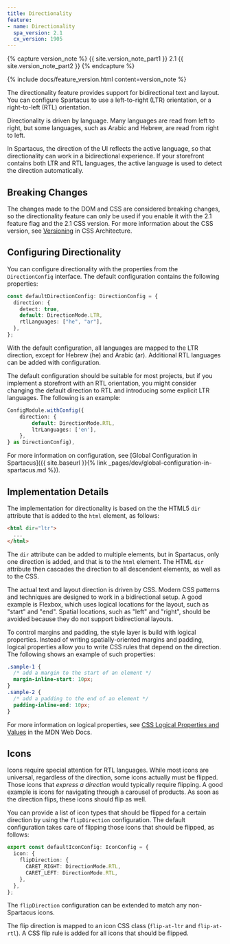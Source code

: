 ```yaml
---
title: Directionality
feature:
- name: Directionality
  spa_version: 2.1
  cx_version: 1905
---
```


{% capture version_note %}
{{ site.version_note_part1 }} 2.1 {{ site.version_note_part2 }}
{% endcapture %}

{% include docs/feature_version.html content=version_note %}

The directionality feature provides support for bidirectional text and layout. You can configure Spartacus to use a left-to-right (LTR) orientation, or a right-to-left (RTL) orientation.

Directionality is driven by language. Many languages are read from left to right, but some languages, such as Arabic and Hebrew, are read from right to left.

In Spartacus, the direction of the UI reflects the active language, so that directionality can work in a bidirectional experience. If your storefront contains both LTR and RTL languages, the active language is used to detect the direction automatically.

## Breaking Changes

The changes made to the DOM and CSS are considered breaking changes, so the directionality feature can only be used if you enable it with the 2.1 feature flag and the 2.1 CSS version. For more information about the CSS version, see [Versioning](https://sap.github.io/spartacus-docs/css-architecture/#versioning) in CSS Architecture.

## Configuring Directionality

You can configure directionality with the properties from the `DirectionConfig` interface. The default configuration contains the following properties:

```typescript
const defaultDirectionConfig: DirectionConfig = {
  direction: {
    detect: true,
    default: DirectionMode.LTR,
    rtlLanguages: ["he", "ar"],
  },
};
```

With the default configuration, all languages are mapped to the LTR direction, except for Hebrew (he) and Arabic (ar). Additional RTL languages can be added with configuration.

The default configuration should be suitable for most projects, but if you implement a storefront with an RTL orientation, you might consider changing the default direction to RTL and introducing some explicit LTR languages. The following is an example:

```typescript
ConfigModule.withConfig({
    direction: {
        default: DirectionMode.RTL,
        ltrLanguages: ['en'],
    },
} as DirectionConfig),
```

For more information on configuration, see [Global Configuration in Spartacus]({{ site.baseurl }}{% link _pages/dev/global-configuration-in-spartacus.md %}).

## Implementation Details

The implementation for directionality is based on the the HTML5 `dir` attribute that is added to the `html` element, as follows:

```html
<html dir="ltr">
  ...
</html>
```

The `dir` attribute can be added to multiple elements, but in Spartacus, only one direction is added, and that is to the `html` element. The HTML `dir` attribute then cascades the direction to all descendent elements, as well as to the CSS.

The actual text and layout direction is driven by CSS. Modern CSS patterns and techniques are designed to work in a bidirectional setup. A good example is Flexbox, which uses logical locations for the layout, such as "start" and "end". Spatial locations, such as "left" and "right", should be avoided because they do not support bidirectional layouts.

To control margins and padding, the style layer is build with logical properties. Instead of writing spatially-oriented margins and padding, logical properties allow you to write CSS rules that depend on the direction. The following shows an example of such properties:

```css
.sample-1 {
  /* add a margin to the start of an element */
  margin-inline-start: 10px;
}
.sample-2 {
  /* add a padding to the end of an element */
  padding-inline-end: 10px;
}
```

For more information on logical properties, see [CSS Logical Properties and Values](https://developer.mozilla.org/en-US/docs/Web/CSS/CSS_Logical_Properties) in the MDN Web Docs.

## Icons

Icons require special attention for RTL languages. While most icons are universal, regardless of the direction, some icons actually must be flipped. Those icons that _express a direction_ would typically require flipping. A good example is icons for navigating through a carousel of products. As soon as the direction flips, these icons should flip as well.

You can provide a list of icon types that should be flipped for a certain direction by using the `flipDirection` configuration. The default configuration takes care of flipping those icons that should be flipped, as follows:

```typescript
export const defaultIconConfig: IconConfig = {
  icon: {
    flipDirection: {
      CARET_RIGHT: DirectionMode.RTL,
      CARET_LEFT: DirectionMode.RTL,
    },
  },
};
```

The `flipDirection` configuration can be extended to match any non-Spartacus icons.

The flip direction is mapped to an icon CSS class (`flip-at-ltr` and `flip-at-rtl`). A CSS flip rule is added for all icons that should be flipped.
